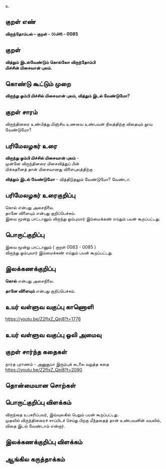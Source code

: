 உ

## குறள் எண் 

**விருந்தோம்பல் – குறள் - ௦௦௮௫ - 0085**  

## குறள் 

**வித்தும் இடல்வேண்டும் கொல்லோ விருந்தோம்பி  
மிச்சின் மிசைவான் புலம்.** 

## கொண்டு கூட்டும் முறை

**விருந்து ஓம்பி மிச்சில் மிசைவான் புலம், வித்தும் இடல் வேண்டுமோ?**

## குறள் சாரம் 

விருந்தினரை உண்பித்து மிஞ்சிய உணவை உண்பவன் நிலத்திற்கு விதையும் தூவ வேண்டுமோ?

## பரிமேலழகர் உரை

**விருந்து ஓம்பி மிச்சில் மிசைவான் புலம்** -  
முன்னே விருந்தினரை மிசைவித்துப் பின்  
மிக்கதனைத் தான் மிசைவானது விளைபுலத்திற்கு  

**வித்தும் இடல் வேண்டுமோ** - வித்திடுதலும் வேண்டுமோ? வேண்டா. 

## பரிமேலழகர் உரைகுறிப்பு   

கொல் என்பது அசைநிலை.  
தானே விளையும் என்பது குறிப்பெச்சம்.  
இவை மூன்று பாட்டானும் விருந்து ஓம்புவார் இம்மைக்கண் எய்தும் பயன் கூறப்பட்டது.  

## பொருட்குறிப்பு 

இவை மூன்று பாட்டானும் ( குறள் 0083 - 0085 )  
விருந்து ஓம்புவார் இம்மைக்கண் எய்தும் பயன் கூறப்பட்டது.  

## இலக்கணக்குறிப்பு  

**கொல்** என்பது அசைநிலை. 

**தானே விளையும்** என்பது குறிப்பெச்சம்.  

## உயர் வள்ளுவ வகுப்பு காணொளி

https://youtu.be/Z2flxZ_Qej8?t=1776 

## உயர் வள்ளுவ வகுப்பு ஒலி அமைவு 

 
## குறள் சார்ந்த கதைகள் 

நாரத புராணம் - அனுசூயா இரும்புக் கடலை வறுத்த கதை  
https://youtu.be/Z2flxZ_Qej8?t=2090

## தொன்மையான சொற்கள்


## பொருட்குறிப்பு விளக்கம்

விருந்தை உபசரிப்பவர், இவ்வுலகில் பெறும் பயன் கூறப்பட்டது.  
முதலில் விருந்தினரைச் சாப்பிடச் செய்து பிறகு மீந்ததைத் தான் உண்பவனின் வயலில், விதை இடல் வேண்டாம் என்றார். 

## இலக்கணக்குறிப்பு விளக்கம்


## ஆங்கில கருத்தாக்கம் 


